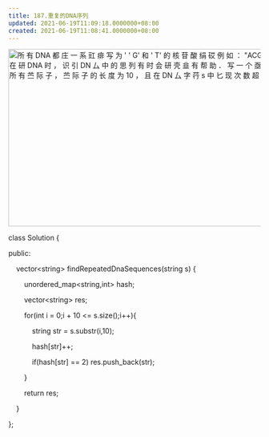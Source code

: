 ```yaml
---
title: 187.重复的DNA序列
updated: 2021-06-19T11:09:18.0000000+08:00
created: 2021-06-19T11:08:41.0000000+08:00
---
```


<img src="C:\Users\82772\AppData\Local\Temp\yifan&#39;s Notebook\pandoc/media/image1.png" style="width:6.15625in;height:3.6875in" alt="所 有 DNA 都 庄 一 系 豇 痱 写 为 &#39; &#39; G&#39; 和 &#39; T&#39; 的 核 苷 酸 绢 砹 例 如 ： &quot;ACGAATTCCG&quot; 在 研 DNA 时 ， 识 引 DN 厶 中 的 思 列 有 时 会 研 壳 韭 有 帮 助 ． 写 一 个 亟 数 某 我 土 所 有 苎 际 子 ， 苎 际 子 的 长 度 为 10 ， 且 在 DN 厶 字 荇 s 中 匕 现 次 数 超 过 " />

class Solution {

public:

    vector\<string> findRepeatedDnaSequences(string s) {

        unordered_map\<string,int> hash;

        vector\<string> res;

        for(int i = 0;i + 10 \<= s.size();i++){

            string str = s.substr(i,10);

            hash\[str\]++;

            if(hash\[str\] == 2) res.push_back(str);

        }

        return res;

    }

};

